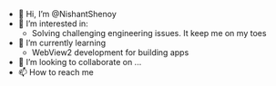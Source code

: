- 👋 Hi, I’m @NishantShenoy
- 👀 I’m interested in:
  - Solving challenging engineering issues. It keep me on my toes
- 🌱 I’m currently learning
  - WebView2 development for building apps
- 💞️ I’m looking to collaborate on ...
- 📫 How to reach me

<!---
NishantShenoy/NishantShenoy is a ✨ special ✨ repository because its `README.md` (this file) appears on your GitHub profile.
You can click the Preview link to take a look at your changes.
--->
